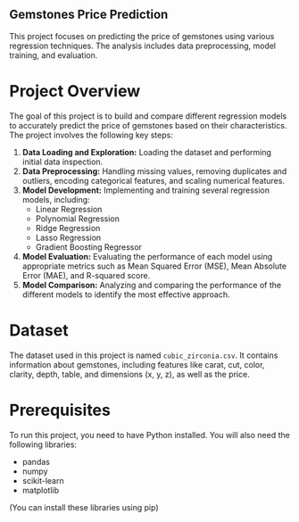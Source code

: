 ## Gemstones Price Prediction

This project focuses on predicting the price of gemstones using various regression techniques. The analysis includes data preprocessing, model training, and evaluation.

# Project Overview

The goal of this project is to build and compare different regression models to accurately predict the price of gemstones based on their characteristics. The project involves the following key steps:

1.  **Data Loading and Exploration:** Loading the dataset and performing initial data inspection.
2.  **Data Preprocessing:** Handling missing values, removing duplicates and outliers, encoding categorical features, and scaling numerical features.
3.  **Model Development:** Implementing and training several regression models, including:
    *   Linear Regression
    *   Polynomial Regression
    *   Ridge Regression
    *   Lasso Regression
    *   Gradient Boosting Regressor
4.  **Model Evaluation:** Evaluating the performance of each model using appropriate metrics such as Mean Squared Error (MSE), Mean Absolute Error (MAE), and R-squared score.
5.  **Model Comparison:** Analyzing and comparing the performance of the different models to identify the most effective approach.

# Dataset

The dataset used in this project is named `cubic_zirconia.csv`. It contains information about gemstones, including features like carat, cut, color, clarity, depth, table, and dimensions (x, y, z), as well as the price.

# Prerequisites

To run this project, you need to have Python installed. You will also need the following libraries:

*   pandas
*   numpy
*   scikit-learn
*   matplotlib

(You can install these libraries using pip)
